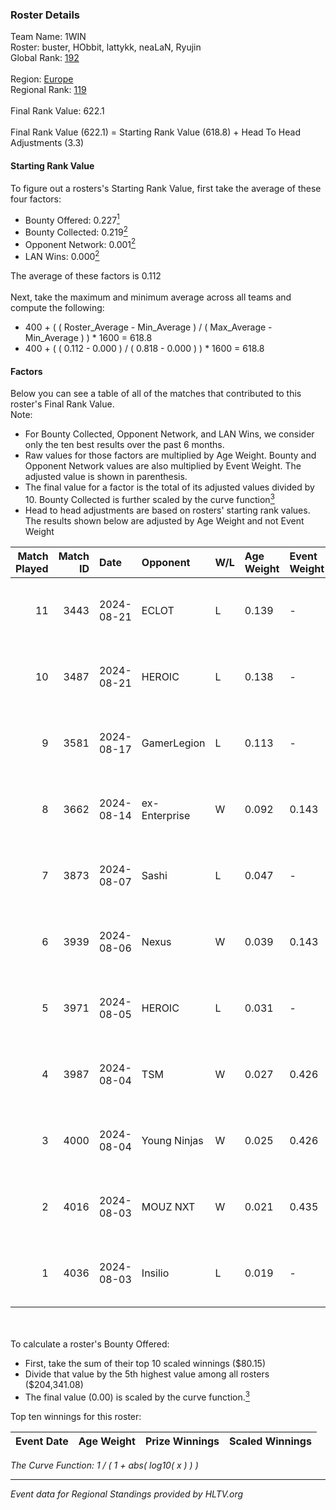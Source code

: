 ### Roster Details<br />
Team Name: 1WIN<br />
Roster: buster, HObbit, lattykk, neaLaN, Ryujin<br />
Global Rank: [192](../../standings_global_2025_01_27.md)<br />
<br />
Region: [Europe]( ../../standings_europe_2025_01_27.md)<br />
Regional Rank: [119]( ../../standings_europe_2025_01_27.md)<br />
<br />
Final Rank Value:  622.1<br />
<br />
Final Rank Value (622.1) = Starting Rank Value (618.8) + Head To Head Adjustments (3.3)<br />

#### Starting Rank Value<br />
To figure out a rosters's Starting Rank Value, first take the average of these four factors:<br />
- Bounty Offered: 0.227[<sup>1</sup>](#table2)
- Bounty Collected: 0.219[<sup>2</sup>](#table1)
- Opponent Network: 0.001[<sup>2</sup>](#table1)
- LAN Wins: 0.000[<sup>2</sup>](#table1)

The average of these factors is 0.112<br />
<br />
Next, take the maximum and minimum average across all teams and compute the following:<br />
- 400 + ( ( Roster_Average - Min_Average ) / ( Max_Average - Min_Average ) ) * 1600 = 618.8
- 400 + ( ( 0.112 - 0.000 ) / ( 0.818 - 0.000 ) ) * 1600 = 618.8


#### Factors<br />
Below you can see a table of all of the matches that contributed to this roster's Final Rank Value.<br />
Note:<br />

- For Bounty Collected, Opponent Network, and LAN Wins, we consider only the ten best results over the past 6 months.
- Raw values for those factors are multiplied by Age Weight. Bounty and Opponent Network values are also multiplied by Event Weight. The adjusted value is shown in parenthesis.
- The final value for a factor is the total of its adjusted values divided by 10. Bounty Collected is further scaled by the curve function[<sup>3</sup>](#curveFunction)
- Head to head adjustments are based on rosters' starting rank values. The results shown below are adjusted by Age Weight and not Event Weight
<span id="table1"></span><br />


| Match Played | Match ID | Date       | Opponent      | W/L | Age Weight | Event Weight | Bounty Collected | Opponent Network | LAN Wins  | H2H Adj. | Roster                                  |
| -: | -: | :- | :- | :- | :- | :- | :- | :- | :- | -: | :- |
|           11 |     3443 | 2024-08-21 | ECLOT         | L   | 0.139      | -            | -                | -                | -         |    -0.10 | buster, HObbit, lattykk, neaLaN, Ryujin |
|           10 |     3487 | 2024-08-21 | HEROIC        | L   | 0.138      | -            | -                | -                | -         |    -0.18 | buster, HObbit, lattykk, neaLaN, Ryujin |
|            9 |     3581 | 2024-08-17 | GamerLegion   | L   | 0.113      | -            | -                | -                | -         |    -1.02 | buster, HObbit, lattykk, neaLaN, Ryujin |
|            8 |     3662 | 2024-08-14 | ex-Enterprise | W   | 0.092      | 0.143        | 0.010 (0.000)    | 0.161 (0.002)    | 0 (0.000) |     2.25 | buster, HObbit, lattykk, neaLaN, Ryujin |
|            7 |     3873 | 2024-08-07 | Sashi         | L   | 0.047      | -            | -                | -                | -         |    -0.15 | buster, HObbit, lattykk, neaLaN, Ryujin |
|            6 |     3939 | 2024-08-06 | Nexus         | W   | 0.039      | 0.143        | 0.407 (0.002)    | 0.772 (0.004)    | 0 (0.000) |     1.21 | buster, HObbit, lattykk, neaLaN, Ryujin |
|            5 |     3971 | 2024-08-05 | HEROIC        | L   | 0.031      | -            | -                | -                | -         |    -0.04 | buster, HObbit, lattykk, neaLaN, Ryujin |
|            4 |     3987 | 2024-08-04 | TSM           | W   | 0.027      | 0.426        | 0.032 (0.000)    | 0.366 (0.004)    | 0 (0.000) |     0.66 | buster, HObbit, lattykk, neaLaN, Ryujin |
|            3 |     4000 | 2024-08-04 | Young Ninjas  | W   | 0.025      | 0.426        | 0.001 (0.000)    | 0.087 (0.001)    | 0 (0.000) |     0.47 | buster, HObbit, lattykk, neaLaN, Ryujin |
|            2 |     4016 | 2024-08-03 | MOUZ NXT      | W   | 0.021      | 0.435        | 0.003 (0.000)    | 0.057 (0.001)    | 0 (0.000) |     0.37 | buster, HObbit, lattykk, neaLaN, Ryujin |
|            1 |     4036 | 2024-08-03 | Insilio       | L   | 0.019      | -            | -                | -                | -         |    -0.18 | buster, HObbit, lattykk, neaLaN, Ryujin |

<br />
<span id="table2"></span><br />
To calculate a roster's Bounty Offered:<br />

- First, take the sum of their top 10 scaled winnings ($80.15)
- Divide that value by the 5th highest value among all rosters ($204,341.08)
- The final value (0.00) is scaled by the curve function.[<sup>3</sup>](#curveFunction)

Top ten winnings for this roster:<br />

| Event Date | Age Weight | Prize Winnings | Scaled Winnings |
| :- | -: | :- | :- |


<span id="curveFunction"></span>_The Curve Function: 1 / ( 1 + abs( log10( x ) ) )_<br />

---
_Event data for Regional Standings provided by HLTV.org_<br />

